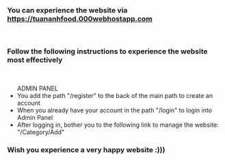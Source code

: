 <h3>You can experience the website via <a href="https://tuananhfood.000webhostapp.com/" action="_blank">https://tuananhfood.000webhostapp.com</a></h3>
<br>
<h3>Follow the following instructions to experience the website most effectively</h3>
<br>
<ul>ADMIN PANEL
    <li>You add the path "/register" to the back of the main path to create an account</li>
    <li>When you already have your account in the path "/login" to login into Admin Panel</li>
    <li>After logging in, bother you to the following link to manage the website: "/Category/Add"</li>
</ul>
<h3>Wish you experience a very happy website :)))</h3>
